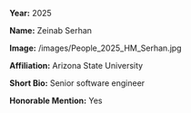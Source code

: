 **Year:** 2025

**Name:** Zeinab Serhan

**Image:** /images/People_2025_HM_Serhan.jpg

**Affiliation:** Arizona State University

**Short Bio:** Senior software engineer

**Honorable Mention:** Yes
